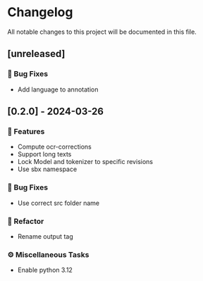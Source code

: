 # Changelog

All notable changes to this project will be documented in this file.

## [unreleased]

### 🐛 Bug Fixes

- Add language to annotation

## [0.2.0] - 2024-03-26

### 🚀 Features

- Compute ocr-corrections
- Support long texts
- Lock Model and tokenizer to specific revisions
- Use sbx namespace

### 🐛 Bug Fixes

- Use correct src folder name

### 🚜 Refactor

- Rename output tag

### ⚙️ Miscellaneous Tasks

- Enable python 3.12

<!-- generated by git-cliff -->
